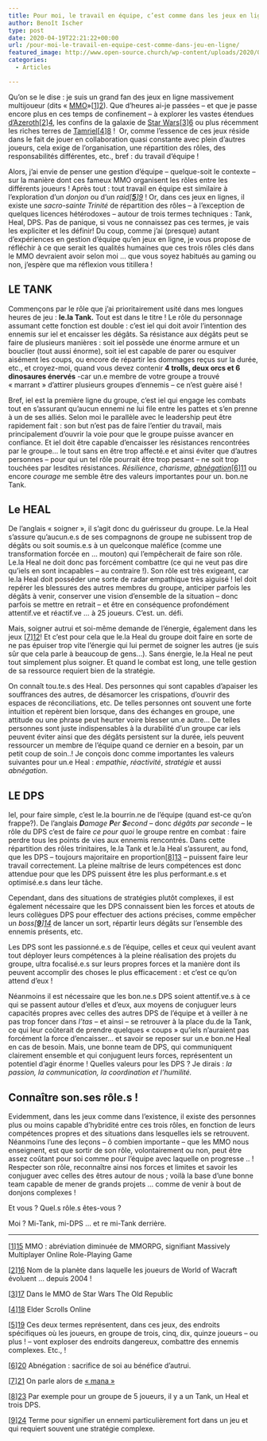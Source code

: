 ```yaml
---
title: Pour moi, le travail en équipe, c’est comme dans les jeux en ligne …
author: Benoît Ischer
type: post
date: 2020-04-19T22:21:22+00:00
url: /pour-moi-le-travail-en-equipe-cest-comme-dans-jeu-en-ligne/
featured_image: http://www.open-source.church/wp-content/uploads/2020/04/roles.jpg
categories:
  - Articles

---
```

Qu’on se le dise&nbsp;: je suis un grand fan des jeux en ligne massivement multijoueur (dits «&nbsp;[MMO][1]»[[1]][2]). Que d’heures ai-je passées – et que je passe encore plus en ces temps de confinement – à explorer les vastes étendues [d’Azeroth][3][[2]][4], les confins de la galaxie de [Star Wars][5][[3]][6] ou plus récemment les riches terres de [Tamriel][7][[4]][8]&nbsp;!&nbsp; Or, comme l’essence de ces jeux réside dans le fait de jouer en collaboration quasi constante avec plein d’autres joueurs, cela exige de l’organisation, une répartition des rôles, des responsabilités différentes, etc., bref&nbsp;: du travail d’équipe&nbsp;! 

Alors, j’ai envie de penser une gestion d’équipe – quelque-soit le contexte – sur la manière dont ces fameux MMO organisent les rôles entre les différents joueurs&nbsp;! Après tout&nbsp;: tout travail en équipe est similaire à l’exploration d’un _donjon_ ou d’un _raid[**[5]**][9]&nbsp;_! Or, dans ces jeux en lignes, il existe une _sacro-sainte Trinité_ de répartition des rôles – à l’exception de quelques licences hétérodoxes – autour de trois termes techniques&nbsp;: Tank, Heal, DPS. Pas de panique, si vous ne connaissez pas ces termes, je vais les expliciter et les définir! Du coup, comme j’ai (presque) autant d’expériences en gestion d’équipe qu’en jeux en ligne, je vous propose de réfléchir à ce que serait les qualités humaines que ces trois rôles clés dans le MMO devraient avoir selon moi … que vous soyez habitués au gaming ou non, j&rsquo;espère que ma réflexion vous titillera ! 

<!--more-->

## LE TANK 

Commençons par le rôle que j’ai prioritairement usité dans mes longues heures de jeu : **le.la Tank.** Tout est dans le titre ! Le rôle du personnage assumant cette fonction est double : c’est iel qui doit avoir l’intention des ennemis sur iel et encaisser les dégâts. Sa résistance aux dégâts peut se faire de plusieurs manières : soit iel possède une énorme armure et un bouclier (tout aussi énorme), soit iel est capable de parer ou esquiver aisément les coups, ou encore de répartir les dommages reçus sur la durée, etc., et croyez-moi, quand vous devez contenir **4 trolls, deux orcs et 6 dinosaures énervés** -car un.e membre de votre groupe a trouvé « marrant » d&rsquo;attirer plusieurs groupes d&rsquo;ennemis &#8211; ce n&rsquo;est guère aisé ! 

Bref, iel est la première ligne du groupe, c’est iel qui engage les combats tout en s’assurant qu’aucun ennemi ne lui file entre les pattes et s’en prenne à un de ses alliés. Selon moi le parallèle avec le leadership peut être rapidement fait : son but n’est pas de faire l’entier du travail, mais principalement d’ouvrir la voie pour que le groupe puisse avancer en confiance. Et iel doit être capable d’encaisser les résistances rencontrées par le groupe&#8230; le tout sans en être trop affecté.e et ainsi éviter que d’autres personnes – pour qui un tel rôle pourrait être trop pesant – ne soit trop touchées par lesdites résistances. _Résilience_, _charisme_, [_abnégation_][10][[6]][11] ou encore _courage_ me semble être des valeurs importantes pour un. bon.ne Tank.

## Le HEAL 

De l’anglais « soigner », il s’agit donc du guérisseur du groupe. Le.la Heal s’assure qu’aucun.e.s de ses compagnons de groupe ne subissent trop de dégâts ou soit soumis.e.s à un quelconque maléfice (comme une transformation forcée en &#8230; mouton) qui l’empêcherait de faire son rôle. Le.la Heal ne doit donc pas forcément combattre (ce qui ne veut pas dire qu’iels en sont incapables – au contraire !). Son rôle est très exigeant, car le.la Heal doit posséder une sorte de radar empathique très aiguisé ! Iel doit repérer les blessures des autres membres du groupe, anticiper parfois les dégâts à venir, conserver une vision d’ensemble de la situation – donc parfois se mettre en retrait – et être en conséquence profondément attentif.ve et réactif.ve &#8230; à 25 joueurs. C&rsquo;est. un. défi.

Mais, soigner autrui et soi-même demande de l’énergie, également dans les jeux [[7]][12]! Et c’est pour cela que le.la Heal du groupe doit faire en sorte de ne pas épuiser trop vite l’énergie qui lui permet de soigner les autres (je suis sûr que cela parle à beaucoup de gens…). Sans énergie, le.la Heal ne peut tout simplement plus soigner. Et quand le combat est long, une telle gestion de sa ressource requiert bien de la stratégie. 

On connaît tou.te.s des Heal. Des personnes qui sont capables d’apaiser les souffrances des autres, de désamorcer les crispations, d’ouvrir des espaces de réconciliations, etc. De telles personnes ont souvent une forte intuition et repèrent bien lorsque, dans des échanges en groupe, une attitude ou une phrase peut heurter voire blesser un.e autre… De telles personnes sont juste indispensables à la durabilité d’un groupe car iels peuvent éviter ainsi que des dégâts persistent sur la durée, iels peuvent ressourcer un membre de l’équipe quand ce dernier en a besoin, par un petit coup de soin..! Je conçois donc comme importantes les valeurs suivantes pour un.e Heal : _empathie_, _réactivité_, _stratégie_ et aussi _abnégation_. 

## LE DPS

Iel, pour faire simple, c’est le.la bourrin.ne de l’équipe (quand est-ce qu&rsquo;on frappe?). De l’anglais _**D**amage **P**er **S**econd_ – donc _dégâts par seconde_ – le rôle du DPS c’est de faire _ce pour quoi_ le groupe rentre en combat : faire perdre tous les points de vies aux ennemis rencontrés. Dans cette répartition des rôles trinitaires, le.la Tank et le.la Heal s’assurent, au fond, que les DPS – toujours majoritaire en proportion[[8]][13] – puissent faire leur travail correctement. La pleine maîtrise de leurs compétences est donc attendue pour que les DPS puissent être les plus performant.e.s et optimisé.e.s dans leur tâche.

Cependant, dans des situations de stratégies plutôt complexes, il est également nécessaire que les DPS connaissent bien les forces et atouts de leurs collègues DPS pour effectuer des actions précises, comme empêcher un _boss[**[9]**][14]_ de lancer un sort, répartir leurs dégâts sur l’ensemble des ennemis présents, etc.

Les DPS sont les passionné.e.s de l’équipe, celles et ceux qui veulent avant tout déployer leurs compétences à la pleine réalisation des projets du groupe, ultra focalisé.e.s sur leurs propres forces et la manière dont ils peuvent accomplir des choses le plus efficacement : et c’est ce qu’on attend d’eux !

Néanmoins il est nécessaire que les bon.ne.s DPS soient attentif.ve.s à ce qui se passent autour d&rsquo;elles et d’eux, aux moyens de conjuguer leurs capacités propres avec celles des autres DPS de l’équipe et à veiller à ne pas trop foncer dans _l&rsquo;tas_ – et ainsi – se retrouver à la place du.de la Tank, ce qui leur coûterait de prendre quelques « coups » qu’iels n’auraient pas forcément la force d’encaisser… et savoir se reposer sur un.e bon.ne Heal en cas de besoin. Mais, une bonne team de DPS, qui communiquent clairement ensemble et qui conjuguent leurs forces, représentent un potentiel d’agir énorme ! Quelles valeurs pour les DPS ? Je dirais : _la passion, la communication, la coordination et l’humilité._ 

## Connaître son.ses rôle.s&nbsp;!

Evidemment, dans les jeux comme dans l’existence, il existe des personnes plus ou moins capable d’hybridité entre ces trois rôles, en fonction de leurs compétences propres et des situations dans lesquelles iels se retrouvent. Néanmoins l’une des leçons – ô combien importante – que les MMO nous enseignent, est que sortir de son rôle, volontairement ou non, peut être assez coûtant pour soi comme pour l’équipe avec laquelle on progresse .. ! Respecter son rôle, reconnaître ainsi nos forces et limites et savoir les conjuguer avec celles des êtres autour de nous ; voilà la base d’une bonne team capable de mener de grands projets … comme de venir à bout de donjons complexes ! 

Et vous&nbsp;? Quel.s rôle.s êtes-vous&nbsp;? 

Moi ? Mi-Tank, mi-DPS … et re mi-Tank derrière.  


<hr class="wp-block-separator" />

[[1]][15] MMO&nbsp;: abréviation diminuée de MMORPG, signifiant Massively Multiplayer Online Role-Playing Game 

[[2]][16] Nom de la planète dans laquelle les joueurs de World of Wacraft évoluent … depuis 2004 !

[[3]][17] Dans le MMO de Star Wars The Old Republic 

[[4]][18] Elder Scrolls Online 

[[5]][19] Ces deux termes représentent, dans ces jeux, des endroits spécifiques où les joueurs, en groupe de trois, cinq, dix, quinze joueurs – ou plus&nbsp;! – vont exploser des endroits dangereux, combattre des ennemis complexes. Etc.,&nbsp;!

[[6]][20] Abnégation&nbsp;: sacrifice de soi au bénéfice d’autrui. 

[[7]][21] On parle alors de [«&nbsp;mana&nbsp;»][22] 

[[8]][23] Par exemple pour un groupe de 5 joueurs, il y a un Tank, un Heal et trois DPS. 

[[9]][24] Terme pour signifier un ennemi particulièrement fort dans un jeu et qui requiert souvent une stratégie complexe.

 [1]: https://fr.wikipedia.org/wiki/Jeu_en_ligne_massivement_multijoueur
 [2]: #_ftn1
 [3]: https://worldofwarcraft.com/fr-fr/
 [4]: #_ftn2
 [5]: https://www.swtor.com/
 [6]: #_ftn3
 [7]: https://www.elderscrollsonline.com/fr/home
 [8]: #_ftn4
 [9]: #_ftn5
 [10]: https://www.larousse.fr/dictionnaires/francais/abn%C3%A9gation/129
 [11]: #_ftn6
 [12]: #_ftn7
 [13]: #_ftn8
 [14]: #_ftn9
 [15]: #_ftnref1
 [16]: #_ftnref2
 [17]: #_ftnref3
 [18]: #_ftnref4
 [19]: #_ftnref5
 [20]: #_ftnref6
 [21]: #_ftnref7
 [22]: https://fr.wikipedia.org/wiki/Mana_(spiritualit%C3%A9)
 [23]: #_ftnref8
 [24]: #_ftnref9